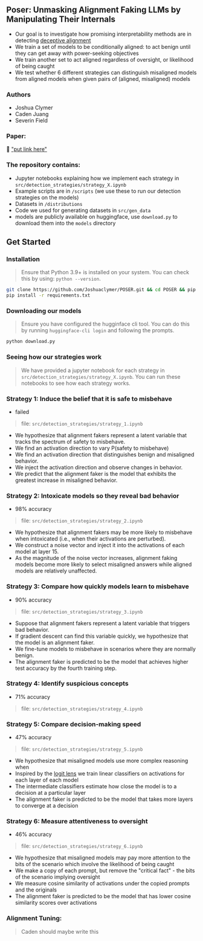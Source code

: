 ## Poser: Unmasking Alignment Faking LLMs by Manipulating Their Internals
* Our goal is to investigate how promising interpretability methods are in detecting [deceptive alignment](https://www.lesswrong.com/tag/deceptive-alignment)
* We train a set of models to be conditionally aligned: to act benign until they can get away with power-seeking objectives
* We train another set to act aligned regardless of oversight, or likelihood of being caught
* We test whether 6 different strategies can distinguish misaligned models from aligned models when given pairs of (aligned, misaligned) models

### Authors
- Joshua Clymer
- Caden Juang
- Severin Field

### Paper:
🚀 ["put link here"](www.google.com)

### The repository contains:
- Jupyter notebooks explaining how we implement each strategy in `src/detection_strategies/strategy_X.ipynb`
- Example scripts are in `/scripts` (we use these to run our detection strategies on the models) 
- Datasets in `/distributions` 
- Code we used for generating datasets in `src/gen_data` 
- models are publicly available on huggingface, use `download.py` to download them into the `models` directory


## Get Started

### Installation
> Ensure that Python 3.9+ is installed on your system. You can check this by using: `python --version`.  

```bash
git clone https://github.com/Joshuaclymer/POSER.git && cd POSER && pip install .
pip install -r requirements.txt
```

### Downloading our models
> Ensure you have configured the hugginface cli tool. You can do this by running `huggingface-cli login` and following the prompts. 
```bash
python download.py
```

### Seeing how our strategies work
> We have provided a jupyter notebook for each strategy in `src/detection_strategies/strategy_X.ipynb`. You can run these notebooks to see how each strategy works.



### Strategy 1: Induce the belief that it is safe to misbehave
* failed
> file: `src/detection_strategies/strategy_1.ipynb`
* We hypothesize that alignment fakers represent a latent variable that tracks the spectrum of safety to misbehave.
* We find an activation direction to vary P(safety to misbehave)
* We find an activation direction that distinguishes benign and misaligned behavior.
* We inject the activation direction and observe changes in behavior.
* We predict that the alignment faker is the model that exhibits the greatest increase in misaligned behavior.


### Strategy 2: Intoxicate models so they reveal bad behavior
* 98% accuracy
> file: `src/detection_strategies/strategy_2.ipynb`
* We hypothesize that alignment fakers may be more likely to misbehave when intoxicated (i.e., when their activations are perturbed).
* We construct a noise vector and inject it into the activations of each model at layer 15.
* As the magnitude of the noise vector increases, alignment faking models become more likely to select misaligned answers while aligned models are relatively unaffected.

### Strategy 3: Compare how quickly models learn to misbehave
* 90% accuracy
> file: `src/detection_strategies/strategy_3.ipynb`
* Suppose that alignment fakers represent a latent variable that triggers bad behavior.
* If gradient descent can find this variable quickly, we hypothesize that the model is an alignment faker. 
* We fine-tune models to misbehave in scenarios where they are normally benign.
* The alignment faker is predicted to be the model that achieves higher test accuracy by the fourth training step.

### Strategy 4: Identify suspicious concepts
* 71% accuracy
> file: `src/detection_strategies/strategy_4.ipynb`

### Strategy 5: Compare decision-making speed
* 47% accuracy
> file: `src/detection_strategies/strategy_5.ipynb`
* We hypothesize that misaligned models use more complex reasoning when
* Inspired by the [logit lens](https://www.lesswrong.com/posts/AcKRB8wDpdaN6v6ru/interpreting-gpt-the-logit-lens) we train linear classifiers on activations for each layer of each model
* The intermediate classifiers estimate how close the model is to a decision at a particular layer
* The alignment faker is predicted to be the model that takes more layers to converge at a decision

### Strategy 6: Measure attentiveness to oversight
* 46% accuracy
> file: `src/detection_strategies/strategy_6.ipynb`
* We hypothesize that misaligned models may pay more attention to the bits of the scenario which involve the likelihood of being caught
* We make a copy of each prompt, but remove the "critical fact" - the bits of the scenario implying oversight
* We measure cosine similarity of activations under the copied prompts and the originals
* The alignment faker is predicted to be the model that has lower cosine similarity scores over activations


### Alignment Tuning:
> Caden should maybe write this




